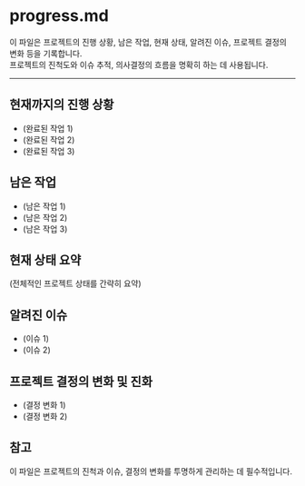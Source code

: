 # progress.md

이 파일은 프로젝트의 진행 상황, 남은 작업, 현재 상태, 알려진 이슈, 프로젝트 결정의 변화 등을 기록합니다.  
프로젝트의 진척도와 이슈 추적, 의사결정의 흐름을 명확히 하는 데 사용됩니다.

---

## 현재까지의 진행 상황
- (완료된 작업 1)
- (완료된 작업 2)
- (완료된 작업 3)

## 남은 작업
- (남은 작업 1)
- (남은 작업 2)
- (남은 작업 3)

## 현재 상태 요약
(전체적인 프로젝트 상태를 간략히 요약)

## 알려진 이슈
- (이슈 1)
- (이슈 2)

## 프로젝트 결정의 변화 및 진화
- (결정 변화 1)
- (결정 변화 2)

## 참고
이 파일은 프로젝트의 진척과 이슈, 결정의 변화를 투명하게 관리하는 데 필수적입니다.
